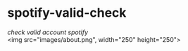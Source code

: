 # spotify-valid-check
*check valid account spotify*<br>
<img src="images/about.png", width="250" height="250">
